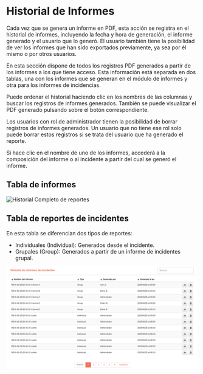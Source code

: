 # Historial de Informes

Cada vez que se genera un informe en PDF, esta acción se registra en el historial de informes, incluyendo la fecha y hora de generación, el informe generado y el usuario que lo generó. El usuario también tiene la posibilidad de ver los informes que han sido exportados previamente, ya sea por él mismo o por otros usuarios.

En esta sección dispone de todos los registros PDF generados a partir de los informes a los que tiene acceso. Esta información está separada en dos tablas, una con los informes que se generan en el módulo de informes y otra para los informes de incidencias.

Puede ordenar el historial haciendo clic en los nombres de las columnas y buscar los registros de informes generados. También se puede visualizar el PDF generado pulsando sobre el botón correspondiente.

Los usuarios con rol de administrador tienen la posibilidad de borrar registros de informes generados. Un usuario que no tiene ese rol solo puede borrar estos registros si se trata del usuario que ha generado el reporte.

Si hace clic en el nombre de uno de los informes, accederá a la composición del informe o al incidente a partir del cual se generó el informe.

## Tabla de informes

![Historial Completo de reportes](images/ch04_img053.png)

## Tabla de reportes de incidentes

En esta tabla se diferencian dos tipos de reportes: 

- Individuales (Individual): Generados desde el incidente.
- Grupales (Group): Generados a partir de un informe de incidentes grupal.

![Historial Completo de reportes de incidentes](images/ch04_img054.png)

